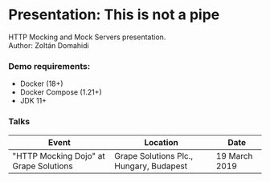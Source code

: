 # Presentation: This is not a pipe

HTTP Mocking and Mock Servers presentation.  
Author: Zoltán Domahidi  

### Demo requirements:
* Docker (18+)
* Docker Compose (1.21+)
* JDK 11+

### Talks

| Event                                  | Location                                | Date          |
|----------------------------------------|-----------------------------------------|---------------|
| "HTTP Mocking Dojo" at Grape Solutions | Grape Solutions Plc., Hungary, Budapest | 19 March 2019 |
